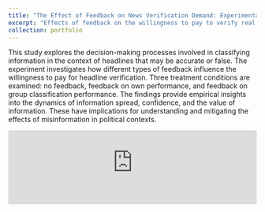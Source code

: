 ```yaml
---
title: "The Effect of Feedback on News Verification Demand: Experimental Evidence (JMP)" 
excerpt: "Effects of feedback on the willingness to pay to verify real headlines."
collection: portfolio
---
```


This study explores the decision-making processes involved in classifying information in the context of headlines that may be accurate or false. 
The experiment investigates how different types of feedback influence the willingness to pay for headline verification. 
Three treatment conditions are examined: no feedback, feedback on own performance, and feedback on group classification performance.
The findings provide empirical insights into the dynamics of information spread, confidence, and the value of information. These have implications for understanding and mitigating the effects of misinformation in political contexts.

<embed src="https://dariotrujanoochoa.github.io/files/Feedback_to_fight_Misinformation.pdf" type="application/pdf" width="100%" />
